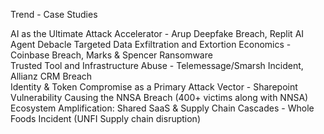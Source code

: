 
Trend -	Case Studies	

AI as the Ultimate Attack Accelerator	- Arup Deepfake Breach, Replit AI Agent Debacle	
Targeted Data Exfiltration and Extortion Economics - Coinbase Breach, Marks & Spencer Ransomware	
Trusted Tool and Infrastructure Abuse	- Telemessage/Smarsh Incident, Allianz CRM Breach	
Identity & Token Compromise as a Primary Attack Vector	- Sharepoint Vulnerability Causing the NNSA Breach (400+ victims along with NNSA)	
Ecosystem Amplification: Shared SaaS & Supply Chain Cascades -	Whole Foods Incident (UNFI Supply chain disruption)	
